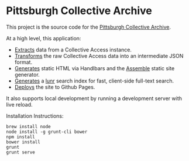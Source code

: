 # Pittsburgh Collective Archive

This project is the source code for the [Pittsburgh Collective Archive](http://collective-archive.github.io/).

At a high level, this application:

- [Extracts](https://github.com/collective-archive/collective-archive-site-generator/blob/master/lib/extract_from_archive.js) data from a Collective Access instance.
- [Transforms](https://github.com/collective-archive/collective-archive-site-generator/blob/master/lib/transformers.js) the raw Collective Access data into an intermediate JSON format.
- [Generates](https://github.com/collective-archive/collective-archive-site-generator/blob/master/Gruntfile.js#L79-L129) static HTML via Handlbars and the [Assemble](http://assemble.io/) static site generator.
- [Generates](https://github.com/collective-archive/collective-archive-site-generator/blob/master/lib/generate_search_index.js) a [lunr](http://lunrjs.com/) search index for fast, client-side full-text search.
- [Deploys](https://github.com/collective-archive/collective-archive-site-generator/blob/master/Gruntfile.js#L233-L247) the site to Github Pages. 

It also supports local development by running a development server with live reload.

Installation Instructions:

```
brew install node
node install -g grunt-cli bower
npm install
bower install
grunt
grunt serve
```
